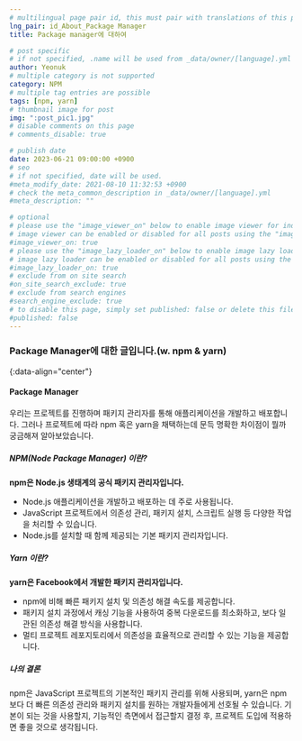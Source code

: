 ```yaml
---
# multilingual page pair id, this must pair with translations of this page. (This name must be unique)
lng_pair: id_About_Package Manager
title: Package manager에 대하여

# post specific
# if not specified, .name will be used from _data/owner/[language].yml
author: Yeonuk
# multiple category is not supported
category: NPM
# multiple tag entries are possible
tags: [npm, yarn]
# thumbnail image for post
img: ":post_pic1.jpg"
# disable comments on this page
# comments_disable: true

# publish date
date: 2023-06-21 09:00:00 +0900
# seo
# if not specified, date will be used.
#meta_modify_date: 2021-08-10 11:32:53 +0900
# check the meta_common_description in _data/owner/[language].yml
#meta_description: ""

# optional
# please use the "image_viewer_on" below to enable image viewer for individual pages or posts (_posts/ or [language]/_posts folders).
# image viewer can be enabled or disabled for all posts using the "image_viewer_posts: true" setting in _data/conf/main.yml.
#image_viewer_on: true
# please use the "image_lazy_loader_on" below to enable image lazy loader for individual pages or posts (_posts/ or [language]/_posts folders).
# image lazy loader can be enabled or disabled for all posts using the "image_lazy_loader_posts: true" setting in _data/conf/main.yml.
#image_lazy_loader_on: true
# exclude from on site search
#on_site_search_exclude: true
# exclude from search engines
#search_engine_exclude: true
# to disable this page, simply set published: false or delete this file
#published: false
---
```


<!-- outline-start -->

### Package Manager에 대한 글입니다.(w. npm & yarn)

{:data-align="center"}

<!-- outline-end -->

#### Package Manager

우리는 프로젝트를 진행하며 패키지 관리자를 통해 애플리케이션을 개발하고 배포합니다.
그러나 프로젝트에 따라 npm 혹은 yarn을 채택하는데 문득 명확한 차이점이 뭘까 궁금해져 알아보았습니다.

##### NPM(Node Package Manager) 이란?

**npm은 Node.js 생태계의 공식 패키지 관리자입니다.**

- Node.js 애플리케이션을 개발하고 배포하는 데 주로 사용됩니다.
- JavaScript 프로젝트에서 의존성 관리, 패키지 설치, 스크립트 실행 등 다양한 작업을 처리할 수 있습니다.
- Node.js를 설치할 때 함께 제공되는 기본 패키지 관리자입니다.

##### Yarn 이란?

**yarn은 Facebook에서 개발한 패키지 관리자입니다.**

- npm에 비해 빠른 패키지 설치 및 의존성 해결 속도를 제공합니다.
- 패키지 설치 과정에서 캐싱 기능을 사용하여 중복 다운로드를 최소화하고, 보다 일관된 의존성 해결 방식을 사용합니다.
- 멀티 프로젝트 레포지토리에서 의존성을 효율적으로 관리할 수 있는 기능을 제공합니다.

##### 나의 결론

npm은 JavaScript 프로젝트의 기본적인 패키지 관리를 위해 사용되며, yarn은 npm보다 더 빠른 의존성 관리와 패키지 설치를 원하는 개발자들에게 선호될 수 있습니다.
기본이 되는 것을 사용할지, 기능적인 측면에서 접근할지 결정 후, 프로젝트 도입에 적용하면 좋을 것으로 생각됩니다.

